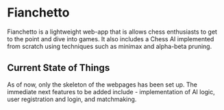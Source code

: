 # Fianchetto

Fianchetto is a lightweight web-app that is allows chess enthusiasts to get to the point and dive into games.
It also includes a Chess AI implemented from scratch using techniques such as minimax and alpha-beta pruning.

## Current State of Things

As of now, only the skeleton of the webpages has been set up. The immediate next features to be added include - implementation of AI logic, user registration and login, and matchmaking.
